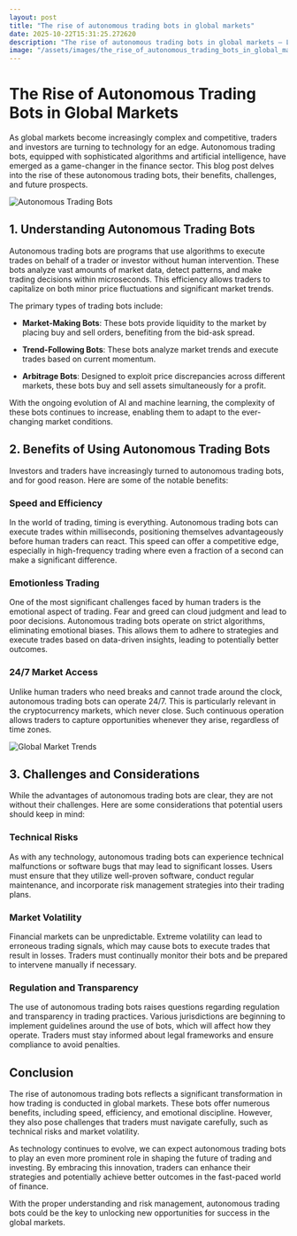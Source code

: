 ```yaml
---
layout: post
title: "The rise of autonomous trading bots in global markets"
date: 2025-10-22T15:31:25.272620
description: "The rise of autonomous trading bots in global markets — Learn how AI and automation are transforming finance."
image: "/assets/images/the_rise_of_autonomous_trading_bots_in_global_markets.jpg"
---
```

<!-- Google Analytics -->
<script async src="https://www.googletagmanager.com/gtag/js?id=G-33MQNED7W8"></script>
<script>
window.dataLayer = window.dataLayer || [];
function gtag(){dataLayer.push(arguments);}
gtag('js', new Date());
gtag('config', 'G-33MQNED7W8');
</script>

# The Rise of Autonomous Trading Bots in Global Markets

As global markets become increasingly complex and competitive, traders and investors are turning to technology for an edge. Autonomous trading bots, equipped with sophisticated algorithms and artificial intelligence, have emerged as a game-changer in the finance sector. This blog post delves into the rise of these autonomous trading bots, their benefits, challenges, and future prospects.

![Autonomous Trading Bots](https://via.placeholder.com/800x400?text=Autonomous+Trading+Bots)

## 1. Understanding Autonomous Trading Bots

Autonomous trading bots are programs that use algorithms to execute trades on behalf of a trader or investor without human intervention. These bots analyze vast amounts of market data, detect patterns, and make trading decisions within microseconds. This efficiency allows traders to capitalize on both minor price fluctuations and significant market trends. 

The primary types of trading bots include:

- **Market-Making Bots**: These bots provide liquidity to the market by placing buy and sell orders, benefiting from the bid-ask spread.
  
- **Trend-Following Bots**: These bots analyze market trends and execute trades based on current momentum.
  
- **Arbitrage Bots**: Designed to exploit price discrepancies across different markets, these bots buy and sell assets simultaneously for a profit.

With the ongoing evolution of AI and machine learning, the complexity of these bots continues to increase, enabling them to adapt to the ever-changing market conditions.

## 2. Benefits of Using Autonomous Trading Bots

Investors and traders have increasingly turned to autonomous trading bots, and for good reason. Here are some of the notable benefits:

### Speed and Efficiency

In the world of trading, timing is everything. Autonomous trading bots can execute trades within milliseconds, positioning themselves advantageously before human traders can react. This speed can offer a competitive edge, especially in high-frequency trading where even a fraction of a second can make a significant difference.

### Emotionless Trading

One of the most significant challenges faced by human traders is the emotional aspect of trading. Fear and greed can cloud judgment and lead to poor decisions. Autonomous trading bots operate on strict algorithms, eliminating emotional biases. This allows them to adhere to strategies and execute trades based on data-driven insights, leading to potentially better outcomes.

### 24/7 Market Access

Unlike human traders who need breaks and cannot trade around the clock, autonomous trading bots can operate 24/7. This is particularly relevant in the cryptocurrency markets, which never close. Such continuous operation allows traders to capture opportunities whenever they arise, regardless of time zones.

![Global Market Trends](https://via.placeholder.com/800x400?text=Global+Market+Trends)

## 3. Challenges and Considerations

While the advantages of autonomous trading bots are clear, they are not without their challenges. Here are some considerations that potential users should keep in mind:

### Technical Risks

As with any technology, autonomous trading bots can experience technical malfunctions or software bugs that may lead to significant losses. Users must ensure that they utilize well-proven software, conduct regular maintenance, and incorporate risk management strategies into their trading plans.

### Market Volatility

Financial markets can be unpredictable. Extreme volatility can lead to erroneous trading signals, which may cause bots to execute trades that result in losses. Traders must continually monitor their bots and be prepared to intervene manually if necessary.

### Regulation and Transparency

The use of autonomous trading bots raises questions regarding regulation and transparency in trading practices. Various jurisdictions are beginning to implement guidelines around the use of bots, which will affect how they operate. Traders must stay informed about legal frameworks and ensure compliance to avoid penalties.

## Conclusion

The rise of autonomous trading bots reflects a significant transformation in how trading is conducted in global markets. These bots offer numerous benefits, including speed, efficiency, and emotional discipline. However, they also pose challenges that traders must navigate carefully, such as technical risks and market volatility.

As technology continues to evolve, we can expect autonomous trading bots to play an even more prominent role in shaping the future of trading and investing. By embracing this innovation, traders can enhance their strategies and potentially achieve better outcomes in the fast-paced world of finance. 

With the proper understanding and risk management, autonomous trading bots could be the key to unlocking new opportunities for success in the global markets.

<!-- Ad Script -->
<script async="async" data-cfasync="false" src="//pl27891709.effectivegatecpm.com/4955a0184593e15cf0c89752f04aab3a/invoke.js"></script>
<div id="container-4955a0184593e15cf0c89752f04aab3a"></div>